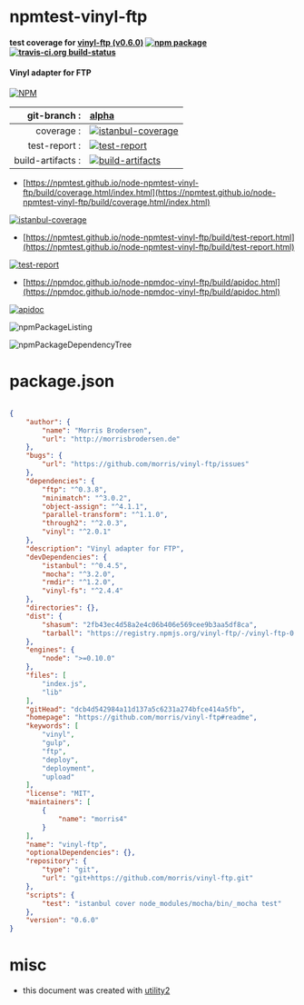 # npmtest-vinyl-ftp

#### test coverage for  [vinyl-ftp (v0.6.0)](https://github.com/morris/vinyl-ftp#readme)  [![npm package](https://img.shields.io/npm/v/npmtest-vinyl-ftp.svg?style=flat-square)](https://www.npmjs.org/package/npmtest-vinyl-ftp) [![travis-ci.org build-status](https://api.travis-ci.org/npmtest/node-npmtest-vinyl-ftp.svg)](https://travis-ci.org/npmtest/node-npmtest-vinyl-ftp)

#### Vinyl adapter for FTP

[![NPM](https://nodei.co/npm/vinyl-ftp.png?downloads=true&downloadRank=true&stars=true)](https://www.npmjs.com/package/vinyl-ftp)

| git-branch : | [alpha](https://github.com/npmtest/node-npmtest-vinyl-ftp/tree/alpha)|
|--:|:--|
| coverage : | [![istanbul-coverage](https://npmtest.github.io/node-npmtest-vinyl-ftp/build/coverage.badge.svg)](https://npmtest.github.io/node-npmtest-vinyl-ftp/build/coverage.html/index.html)|
| test-report : | [![test-report](https://npmtest.github.io/node-npmtest-vinyl-ftp/build/test-report.badge.svg)](https://npmtest.github.io/node-npmtest-vinyl-ftp/build/test-report.html)|
| build-artifacts : | [![build-artifacts](https://npmtest.github.io/node-npmtest-vinyl-ftp/glyphicons_144_folder_open.png)](https://github.com/npmtest/node-npmtest-vinyl-ftp/tree/gh-pages/build)|

- [https://npmtest.github.io/node-npmtest-vinyl-ftp/build/coverage.html/index.html](https://npmtest.github.io/node-npmtest-vinyl-ftp/build/coverage.html/index.html)

[![istanbul-coverage](https://npmtest.github.io/node-npmtest-vinyl-ftp/build/screenCapture.buildCi.browser.%252Ftmp%252Fbuild%252Fcoverage.lib.html.png)](https://npmtest.github.io/node-npmtest-vinyl-ftp/build/coverage.html/index.html)

- [https://npmtest.github.io/node-npmtest-vinyl-ftp/build/test-report.html](https://npmtest.github.io/node-npmtest-vinyl-ftp/build/test-report.html)

[![test-report](https://npmtest.github.io/node-npmtest-vinyl-ftp/build/screenCapture.buildCi.browser.%252Ftmp%252Fbuild%252Ftest-report.html.png)](https://npmtest.github.io/node-npmtest-vinyl-ftp/build/test-report.html)

- [https://npmdoc.github.io/node-npmdoc-vinyl-ftp/build/apidoc.html](https://npmdoc.github.io/node-npmdoc-vinyl-ftp/build/apidoc.html)

[![apidoc](https://npmdoc.github.io/node-npmdoc-vinyl-ftp/build/screenCapture.buildCi.browser.%252Ftmp%252Fbuild%252Fapidoc.html.png)](https://npmdoc.github.io/node-npmdoc-vinyl-ftp/build/apidoc.html)

![npmPackageListing](https://npmtest.github.io/node-npmtest-vinyl-ftp/build/screenCapture.npmPackageListing.svg)

![npmPackageDependencyTree](https://npmtest.github.io/node-npmtest-vinyl-ftp/build/screenCapture.npmPackageDependencyTree.svg)



# package.json

```json

{
    "author": {
        "name": "Morris Brodersen",
        "url": "http://morrisbrodersen.de"
    },
    "bugs": {
        "url": "https://github.com/morris/vinyl-ftp/issues"
    },
    "dependencies": {
        "ftp": "^0.3.8",
        "minimatch": "^3.0.2",
        "object-assign": "^4.1.1",
        "parallel-transform": "^1.1.0",
        "through2": "^2.0.3",
        "vinyl": "^2.0.1"
    },
    "description": "Vinyl adapter for FTP",
    "devDependencies": {
        "istanbul": "^0.4.5",
        "mocha": "^3.2.0",
        "rmdir": "^1.2.0",
        "vinyl-fs": "^2.4.4"
    },
    "directories": {},
    "dist": {
        "shasum": "2fb43ec4d58a2e4c06b406e569cee9b3aa5df8ca",
        "tarball": "https://registry.npmjs.org/vinyl-ftp/-/vinyl-ftp-0.6.0.tgz"
    },
    "engines": {
        "node": ">=0.10.0"
    },
    "files": [
        "index.js",
        "lib"
    ],
    "gitHead": "dcb4d542984a11d137a5c6231a274bfce414a5fb",
    "homepage": "https://github.com/morris/vinyl-ftp#readme",
    "keywords": [
        "vinyl",
        "gulp",
        "ftp",
        "deploy",
        "deployment",
        "upload"
    ],
    "license": "MIT",
    "maintainers": [
        {
            "name": "morris4"
        }
    ],
    "name": "vinyl-ftp",
    "optionalDependencies": {},
    "repository": {
        "type": "git",
        "url": "git+https://github.com/morris/vinyl-ftp.git"
    },
    "scripts": {
        "test": "istanbul cover node_modules/mocha/bin/_mocha test"
    },
    "version": "0.6.0"
}
```



# misc
- this document was created with [utility2](https://github.com/kaizhu256/node-utility2)
